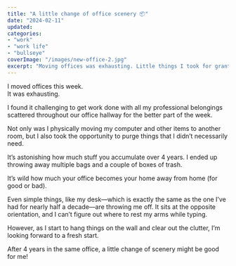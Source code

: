 ```yaml
---
title: "A little change of office scenery 📦"
date: "2024-02-11"
updated:
categories: 
- "work"
- "work life"
- "bullseye"
coverImage: "/images/new-office-2.jpg"
excerpt: "Moving offices was exhausting. Little things I took for granted throw me off in the new space. But, I'm looking forward to a fresh work setting."
---
```


I moved offices this week.  
It was exhausting. 

I found it challenging to get work done with all my professional belongings scattered throughout our office hallway for the better part of the week.

Not only was I physically moving my computer and other items to another room, but I also took the opportunity to purge things that I didn’t necessarily need.

It’s astonishing how much stuff you accumulate over 4 years. I ended up throwing away multiple bags and a couple of boxes of trash.

It’s wild how much your office becomes your home away from home (for good or bad). 

Even simple things, like my desk—which is exactly the same as the one I’ve had for nearly half a decade—are throwing me off. It sits at the opposite orientation, and I can’t figure out where to rest my arms while typing.

However, as I start to hang things on the wall and clear out the clutter, I’m looking forward to a fresh start.

After 4 years in the same office, a little change of scenery might be good for me! 
